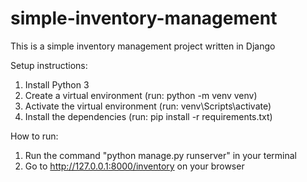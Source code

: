 # simple-inventory-management
This is a simple inventory management project written in Django

Setup instructions:
1. Install Python 3
2. Create a virtual environment (run: python -m venv venv)
3. Activate the virtual environment (run: venv\Scripts\activate)
4. Install the dependencies (run: pip install -r requirements.txt)

How to run:
1. Run the command "python manage.py runserver" in your terminal
2. Go to http://127.0.0.1:8000/inventory on your browser
